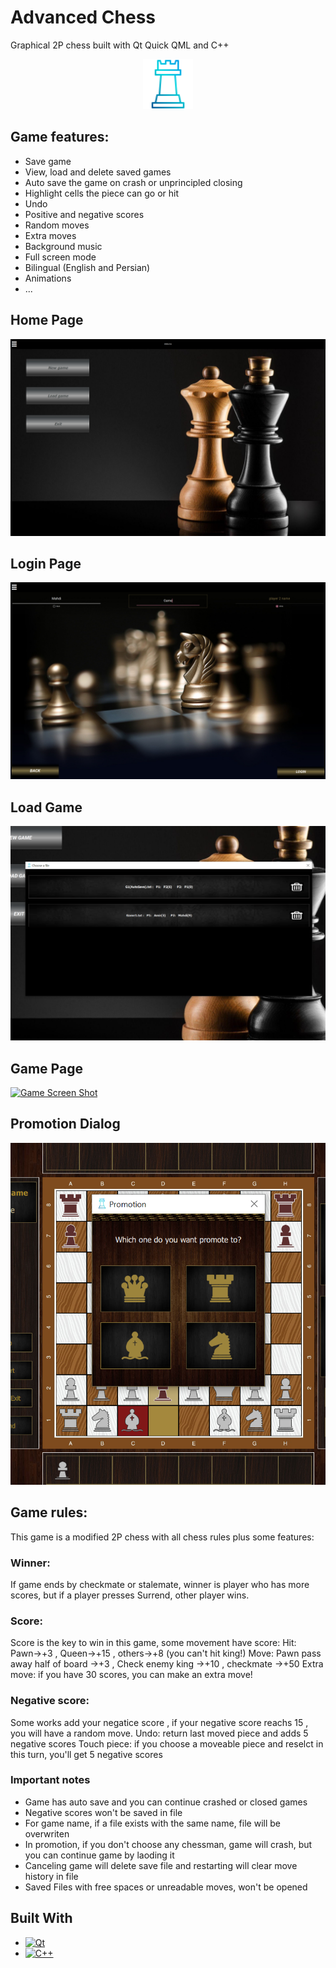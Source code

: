 # Advanced Chess
Graphical 2P chess built with Qt Quick QML and C++

<div align="center">
  <a href="https://github.com/othneildrew/Best-README-Template">
    <img src="Images/ScreenShots/icon.png" alt="Icon" width="80" height="80">
  </a>
</div>

## Game features:
- Save game
- View, load and delete saved games
- Auto save the game on crash or unprincipled closing
- Highlight cells the piece can go or hit
- Undo
- Positive and negative scores
- Random moves
- Extra moves
- Background music
- Full screen mode
- Bilingual (English and Persian)
- Animations
- ...

## Home Page
[![Home Screen Shot][Home]]([Home])

## Login Page
[![Login Screen Shot][Login]](Login-url)
  
## Load Game
[![Load Screen Shot][Load]](Load-url)

## Game Page
[![Game Screen Shot][Game]](Game-url)

## Promotion Dialog
[![Promotion Screen Shot][Promotion]](Promotion-url)

## Game rules:
This game is a modified 2P chess with all chess rules plus some features:
### Winner:
If game ends by checkmate or stalemate, winner is player who has more scores,
but if a player presses Surrend, other player wins.
### Score:
Score is the key to win in this game, some movement have score:
Hit: Pawn->+3 , Queen->+15 , others->+8 (you can't hit king!)
Move: Pawn pass away half of board ->+3 , Check enemy king ->+10 , checkmate ->+50
Extra move: if you have 30 scores, you can make an extra move!
### Negative score:
Some works add your negatice score , if your negative score reachs 15 , you will have a random move.
Undo: return last moved piece and adds 5 negative scores
Touch piece: if you choose a moveable piece and reselct in this turn, you'll get 5 negative scores
### Important notes
- Game has auto save and you can continue crashed or closed games
- Negative scores won't be saved in file
- For game name, if a file exists with the same name, file will be overwriten
- In promotion, if you don't choose any chessman, game will crash, but you can continue game by laoding it
- Canceling game will delete save file and restarting will clear move history in file
- Saved Files with free spaces or unreadable moves, won't be opened

## Built With

* [![Qt][Qt.com]][Qt-url]
* [![C++][C++.com]][C++-url]

[Home]: Images/ScreenShots/home.PNG
[Login]: Images/ScreenShots/login.PNG
[Load]: Images/ScreenShots/load.PNG
[Game]: Images/ScreenShots/game.PNG
[Promotion]: Images/ScreenShots/promotion.PNG

[Home-url]: https://github.com/Mahdijamebozorg/Advanced_Chess/tree/main/Images/ScreenShots/home.PNG
[Login-url]: https://github.com/Mahdijamebozorg/Advanced_Chess/tree/main/Images/ScreenShots/login.PNG
[Load-url]: https://github.com/Mahdijamebozorg/Advanced_Chess/tree/main/Images/ScreenShots/load.PNG
[Game-url]: https://github.com/Mahdijamebozorg/Advanced_Chess/tree/main/Images/ScreenShots/game.PNG
[Promotion-url]: https://github.com/Mahdijamebozorg/Advanced_Chess/tree/main/Images/ScreenShots/promotion.PNG

[Qt-url]: https://www.qt.io/
[Qt.com]: https://img.shields.io/badge/qt-35495E?style=for-the-badge&logo=qt&logoColor=4FC08D
[C++-url]: https://cplusplus.com/
[C++.com]: https://img.shields.io/badge/C++-0769AD?style=for-the-badge&logo=cplusplus&logoColor=white
